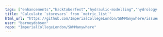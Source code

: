 ```yaml
---
tags: ["enhancements","hacktoberfest","hydraulic-modelling","hydrology-stormwater-analysis","python","stormwater","swmm","swmm5","swmmanywhere"]
title: "Calculate `storevars` from `metric_list`"
html_url: "https://github.com/ImperialCollegeLondon/SWMManywhere/issues/85"
user: "barneydobson"
repo: "ImperialCollegeLondon/SWMManywhere"
---
```


